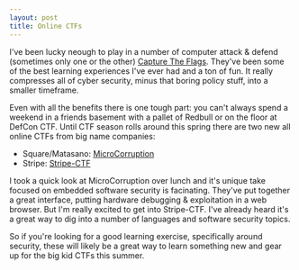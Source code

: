 ```yaml
---
layout: post
title: Online CTFs
---
```

I've been lucky neough to play in a number of computer attack & defend (sometimes only one or the other) [Capture The Flags](http://en.wikipedia.org/wiki/Capture_the_flag#Computer_security). They've been some of the best learning experiences I've ever had and a ton of fun. It really compresses all of cyber security, minus that boring policy stuff, into a smaller timeframe.

Even with all the benefits there is one tough part: you can't always spend a weekend in a friends basement with a pallet of Redbull or on the floor at DefCon CTF. Until CTF season rolls around this spring there are two new all online CTFs from big name companies:

* Square/Matasano: [MicroCorruption](https://microcorruption.com)
* Stripe: [Stripe-CTF](https://stripe-ctf.com/account)

I took a quick look at MicroCorruption over lunch and it's unique take focused on embedded software security is facinating. They've put together a great interface, putting hardware debugging & exploitation in a web browser. But I'm really excited to get into Stripe-CTF. I've already heard it's a great way to dig into a number of languages and software security topics.

So if you're looking for a good learning exercise, specifically around security, these will likely be a great way to learn something new and gear up for the big kid CTFs this summer.